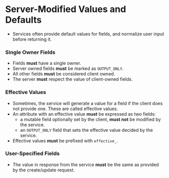 # Server-Modified Values and Defaults

- Services often provide default values for fields, and normalize user input before returning it.

### Single Owner Fields

- Fields **must** have a single owner.
- Server owned fields **must** be marked as `OUTPUT_ONLY`.
- All other fields **must** be considered client owned.
- The server **must** respect the value of client-owned fields.

### Effective Values

- Sometimes, the service will generate a value for a field if the client does not provide one. These are called effective values.
- An attribute with an effective value **must** be expressed as two fields:
  - a mutable field optionally set by the client, **must not** be modified by the service.
  - an `OUTPUT_ONLY` field that sets the effective value decided by the service.
- Effective values **must** be prefixed with `effective_`.

### User-Specified Fields

- The value in response from the service **must** be the same as provided by the create/update request.
